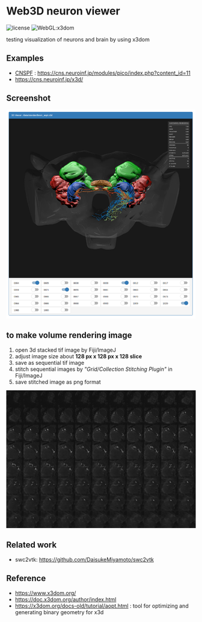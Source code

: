 # Web3D neuron viewer
![license](https://img.shields.io/badge/license-apache-blue.svg)
![WebGL:x3dom](https://img.shields.io/badge/WebGL-x3dom-green.svg)

testing visualization of neurons and brain by using x3dom

## Examples
- [CNSPF](https://cns.neuroinf.jp) : https://cns.neuroinf.jp/modules/pico/index.php?content_id=11
- https://cns.neuroinf.jp/x3d/

## Screenshot

![Screenshot](https://github.com/DaisukeMiyamoto/test_x3dom/blob/master/docs/screenshot.png?raw=true)


## to make volume rendering image
1. open 3d stacked tif image by Fiji/ImageJ
1. adjust image size about **128 px x 128 px x 128 slice**
1. save as sequential tif image
1. stitch sequential images by *"Grid/Collection Stitching Plugin"* in Fiji/ImageJ
1. save stitched image as png format

![Screenshot](https://github.com/DaisukeMiyamoto/test_x3dom/blob/master/x3d/volume_data/1089_050622_4f4a_sn_stitch.png?raw=true)


## Related work
- swc2vtk: https://github.com/DaisukeMiyamoto/swc2vtk

## Reference
- https://www.x3dom.org/
- https://doc.x3dom.org/author/index.html
- https://x3dom.org/docs-old/tutorial/aopt.html : tool for optimizing and generating binary geometry for x3d
